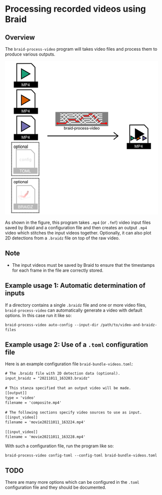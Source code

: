 # Processing recorded videos using Braid

## Overview

The `braid-process-video` program will takes video files and process them to
produce various outputs.

<!--- todo: convert image to show .mp4 not .mkv -->

![images/braid-process-video.png](images/braid-process-video.png)

As shown in the figure, this program takes `.mp4` (or `.fmf`) video input files
saved by Braid and a configuration file and then creates an output `.mp4` video
which stitches the input videos together. Optionally, it can also plot 2D
detections from a `.braidz` file on top of the raw video.

## Note

- The input videos must be saved by Braid to ensure that the timestamps for each
  frame in the file are correctly stored.

## Example usage 1: Automatic determination of inputs

If a directory contains a single `.braidz` file and one or more video files,
`braid-process-video` can automatically generate a video with default options.
In this case run it like so:

```ignore
braid-process-video auto-config --input-dir /path/to/video-and-braidz-files
```

## Example usage 2: Use of a `.toml` configuration file

Here is an example configuration file `braid-bundle-videos.toml`:

```ignore
# The .braidz file with 2D detection data (optional).
input_braidz = "20211011_163203.braidz"

# This stanza specified that an output video will be made.
[[output]]
type = 'video'
filename = 'composite.mp4'

# The following sections specify video sources to use as input.
[[input_video]]
filename = 'movie20211011_163224.mp4'

[[input_video]]
filename = 'movie20211011_163228.mp4'
```

With such a configuration file, run the program like so:

```ignore
braid-process-video config-toml --config-toml braid-bundle-videos.toml
```

## TODO

There are many more options which can be configured in the `.toml` configuration
file and they should be documented.
